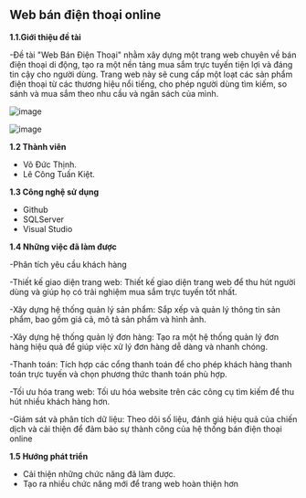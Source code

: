 
## **Web bán điện thoại online**
**1.1.Giới thiệu đề tài**

-Đề tài "Web Bán Điện Thoại" nhằm xây dựng một trang web chuyên về bán điện thoại di động, tạo ra một nền tảng mua sắm trực tuyến tiện lợi và đáng tin cậy cho người dùng. Trang web này sẽ cung cấp một loạt các sản phẩm điện thoại từ các thương hiệu nổi tiếng, cho phép người dùng tìm kiếm, so sánh và mua sắm theo nhu cầu và ngân sách của mình.


![image](https://github.com/Thinh1101/thinh/assets/147807734/30b17137-54b1-4043-9437-2e6eb3dc1adb)

![image](https://github.com/Thinh1101/thinh/assets/147807734/89761e7d-1599-4be6-8469-3d0163e90524)




**1.2 Thành viên**
- Võ Đức Thịnh.
- Lê Công Tuấn Kiệt.

**1.3 Công nghệ sử dụng**
- Github
- SQLServer
- Visual Studio

**1.4 Những việc đã làm được**

-Phân tích yêu cầu khách hàng

-Thiết kế giao diện trang web: Thiết kế giao diện trang web để thu hút người dùng và giúp họ có trải nghiệm mua sắm trực tuyến tốt nhất.

-Xây dựng hệ thống quản lý sản phẩm: Sắp xếp và quản lý thông tin sản phẩm, bao gồm giá cả, mô tả sản phẩm và hình ảnh.

-Xây dựng hệ thống quản lý đơn hàng: Tạo ra một hệ thống quản lý đơn hàng hiệu quả để giúp việc xử lý đơn hàng dễ dàng và nhanh chóng.

-Thanh toán: Tích hợp các cổng thanh toán để cho phép khách hàng thanh toán trực tuyến và chọn phương thức thanh toán phù hợp.

-Tối ưu hóa trang web: Tối ưu hóa website trên các công cụ tìm kiếm để thu hút nhiều khách hàng hơn.

-Giám sát và phân tích dữ liệu: Theo dõi số liệu, đánh giá hiệu quả của chiến dịch và cải thiện để đảm bảo sự thành công của hệ thống bán điện thoại online


**1.5 Hướng phát triển**

- Cải thiện những chức năng đã làm được.
- Tạo ra nhiều chức năng mới để trang web hoàn thiện hơn













                                                             
